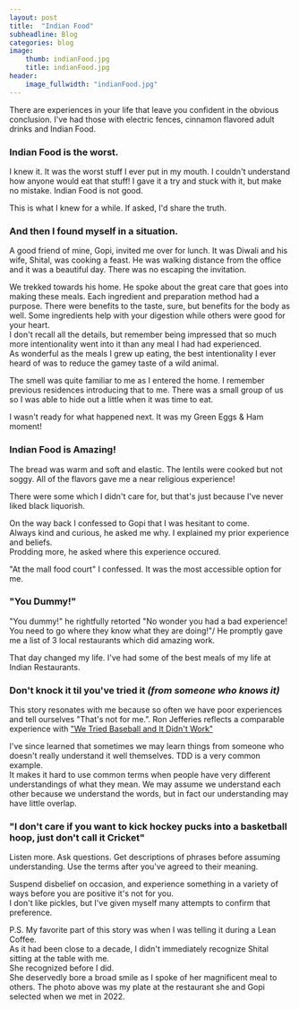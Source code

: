 ```yaml
---
layout: post
title:  "Indian Food"
subheadline: Blog
categories: blog
image:
    thumb: indianFood.jpg
    title: indianFood.jpg
header:
    image_fullwidth: "indianFood.jpg"
---
```

There are experiences in your life that leave you confident in the obvious conclusion.
I've had those with electric fences, cinnamon flavored adult drinks and Indian Food.   

<h3>Indian Food is the worst.</h3>
I knew it. It was the worst stuff I ever put in my mouth. 
I couldn't understand how anyone would eat that stuff!  
I gave it a try and stuck with it, but make no mistake. 
Indian Food is not good.

This is what I knew for a while.  If asked, I'd share the truth.

<h3>And then I found myself in a situation. </h3> 
A good friend of mine, Gopi, invited me over for lunch.  
It was Diwali and his wife, Shital, was cooking a feast.  
He was walking distance from the office and it was a beautiful day.  There was no escaping the invitation.

We trekked towards his home. He spoke about the great care that goes into making these meals.  Each ingredient and preparation method had a purpose. 
There were benefits to the taste, sure, but benefits for the body as well.  Some ingredients help with your digestion while others were good for your heart.  
I don't recall all the details, but remember being impressed that so much more intentionality went into it than any meal I had had experienced.  
As wonderful as the meals I grew up eating, the best intentionality I ever heard of was to reduce the gamey taste of a wild animal.  

The smell was quite familiar to me as I entered the home.  I remember previous residences introducing that to me.
There was a small group of us so I was able to hide out a little when it was time to eat.  

I wasn't ready for what happened next.  It was my Green Eggs & Ham moment!


<h3>Indian Food is Amazing!</h3>
The bread was warm and soft and elastic.  The lentils were cooked but not soggy.  All of the flavors gave me a near religious experience!

There were some which I didn't care for, but that's just because I've never liked black liquorish.

On the way back I confessed to Gopi that I was hesitant to come.  
Always kind and curious, he asked me why.
I explained my prior experience and beliefs.  
Prodding more, he asked where this experience occured.

"At the mall food court" I confessed.  It was the most accessible option for me.  

<h3>"You Dummy!"</h3>
"You dummy!" he rightfully retorted "No wonder you had a bad experience!  You need to go where they know what they are doing!"/
He promptly gave me a list of 3 local restaurants which did amazing work.  

That day changed my life.  I've had some of the best meals of my life at Indian Restaurants.  

<h3>Don't knock it til you've tried it <i>(from someone who knows it)</i></h3>
This story resonates with me because so often we have poor experiences and tell ourselves "That's not for me.".  
Ron Jefferies reflects a comparable experience with <a href='https://ronjeffries.com/xprog/articles/jatbaseball/'>"We Tried Baseball and It Didn't Work"</a>

I've since learned that sometimes we may learn things from someone who doesn't really understand it well themselves.  TDD is a very common example.  
It makes it hard to use common terms when people have very different understandings of what they mean.  We may assume we understand each other because we understand the words, but in fact our understanding may have little overlap. 

<h3>"I don't care if you want to kick hockey pucks into a basketball hoop, just don't call it Cricket"</h3>
Listen more.  Ask questions.  Get descriptions of phrases before assuming understanding.  
Use the terms after you've agreed to their meaning.  

Suspend disbelief on occasion, and experience something in a variety of ways before you are positive it's not for you.  
I don't like pickles, but I've given myself many attempts to confirm that preference.


P.S. My favorite part of this story was when I was telling it during a Lean Coffee.    
As it had been close to a decade, I didn't immediately recognize Shital sitting at the table with me.  
She recognized before I did.  
She deservedly bore a broad smile as I spoke of her magnificent meal to others.
The photo above was my plate at the restaurant she and Gopi selected when we met in 2022.
